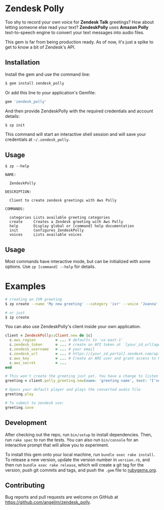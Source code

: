 # Zendesk Polly

Too shy to record your own voice for __Zendesk Talk__ greetings? How about letting someone else read your text?
__ZendeskPolly__ uses __Amazon Polly__ text-to-speech engine to convert your text messages into audio files.

This gem is far from being production ready. As of now, it's just a spike to get to know a bit of Zendesk's API.


## Installation

Install the gem and use the command line:

```bash
$ gem install zendesk_polly
```

Or add this line to your application's Gemfile:

```ruby
gem 'zendesk_polly'
```

And then provide ZendeskPolly with the required credentials and account details:

```bash
$ zp init
```
This command will start an interactive shell session and will save your credentials at `~/.zendesk_polly`.

## Usage

```
$ zp --help

NAME:

  ZendeskPolly

DESCRIPTION:

  Client to create zendesk greetings with Aws Polly

COMMANDS:
      
  categories Lists available greeting categories              
  create     Creates a Zendesk greeting with Aws Polly                
  help       Display global or [command] help documentation           
  init       Configures ZendeskPolly          
  voices     Lists available voices
```


## Usage

Most commands have interactive mode, but can be initialized with some options.
Use `zp [command] --help` for details.

# Examples

```bash
# creating an IVR greeting
$ zp create --name 'My new greeting' --category 'ivr' --voice 'Joanna' --text 'This will be read by Joanna'

# or just 
$ zp create
```

You can also use ZendeskPolly's client inside your own application.

```ruby
client = ZendeskPolly::Client.new do |c|
  c.aws_region         = ... # defaults to 'us-east-1'
  c.zendesk_token      = ... # create an API token at `[your_zd_url]agent/admin/api/settings`
  c.zendesk_username   = ... # your email
  c.zendesk_url        = ... # https://{your_zd_portal}.zendesk.com/api/v2
  c.aws_key            = ... # Create an AMI user and grant access to Polly services
  c.aws_secret         = ...
end

# This won't create the greeting just yet. You have a change to listen to it before submitting to Zendesk.
greeting = client.polly_greeting.new(name: 'greeting name', text: "I've just initialized a voice message")

# Opens your default player and plays the converted audio file
greeting.play 

# To submit to zendesk use:
greeting.save

```

## Development

After checking out the repo, run `bin/setup` to install dependencies. Then, run `rake spec` to run the tests. You can also run `bin/console` for an interactive prompt that will allow you to experiment.

To install this gem onto your local machine, run `bundle exec rake install`. To release a new version, update the version number in `version.rb`, and then run `bundle exec rake release`, which will create a git tag for the version, push git commits and tags, and push the `.gem` file to [rubygems.org](https://rubygems.org).

## Contributing

Bug reports and pull requests are welcome on GitHub at https://github.com/angelim/zendesk_polly.

